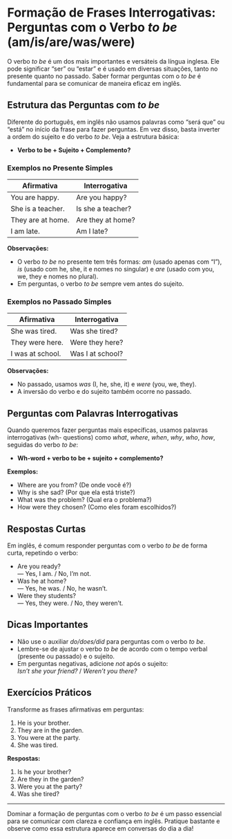 
# Formação de Frases Interrogativas: Perguntas com o Verbo *to be* (am/is/are/was/were)

O verbo *to be* é um dos mais importantes e versáteis da língua inglesa. Ele pode significar “ser” ou “estar” e é usado em diversas situações, tanto no presente quanto no passado. Saber formar perguntas com o *to be* é fundamental para se comunicar de maneira eficaz em inglês.

## Estrutura das Perguntas com *to be*

Diferente do português, em inglês não usamos palavras como “será que” ou “está” no início da frase para fazer perguntas. Em vez disso, basta inverter a ordem do sujeito e do verbo *to be*. Veja a estrutura básica:

- **Verbo to be + Sujeito + Complemento?**

### Exemplos no Presente Simples

| Afirmativa           | Interrogativa           |
|----------------------|------------------------|
| You are happy.       | Are you happy?         |
| She is a teacher.    | Is she a teacher?      |
| They are at home.    | Are they at home?      |
| I am late.           | Am I late?             |

**Observações:**
- O verbo *to be* no presente tem três formas: *am* (usado apenas com “I”), *is* (usado com he, she, it e nomes no singular) e *are* (usado com you, we, they e nomes no plural).
- Em perguntas, o verbo *to be* sempre vem antes do sujeito.

### Exemplos no Passado Simples

| Afirmativa           | Interrogativa           |
|----------------------|------------------------|
| She was tired.       | Was she tired?         |
| They were here.      | Were they here?        |
| I was at school.     | Was I at school?       |

**Observações:**
- No passado, usamos *was* (I, he, she, it) e *were* (you, we, they).
- A inversão do verbo e do sujeito também ocorre no passado.

## Perguntas com Palavras Interrogativas

Quando queremos fazer perguntas mais específicas, usamos palavras interrogativas (wh- questions) como *what*, *where*, *when*, *why*, *who*, *how*, seguidas do verbo *to be*:

- **Wh-word + verbo to be + sujeito + complemento?**

**Exemplos:**
- Where are you from? (De onde você é?)
- Why is she sad? (Por que ela está triste?)
- What was the problem? (Qual era o problema?)
- How were they chosen? (Como eles foram escolhidos?)

## Respostas Curtas

Em inglês, é comum responder perguntas com o verbo *to be* de forma curta, repetindo o verbo:

- Are you ready?  
  — Yes, I am. / No, I’m not.
- Was he at home?  
  — Yes, he was. / No, he wasn’t.
- Were they students?  
  — Yes, they were. / No, they weren’t.

## Dicas Importantes

- Não use o auxiliar *do/does/did* para perguntas com o verbo *to be*.
- Lembre-se de ajustar o verbo *to be* de acordo com o tempo verbal (presente ou passado) e o sujeito.
- Em perguntas negativas, adicione *not* após o sujeito:  
  *Isn’t she your friend?* / *Weren’t you there?*

## Exercícios Práticos

Transforme as frases afirmativas em perguntas:

1. He is your brother.  
2. They are in the garden.  
3. You were at the party.  
4. She was tired.

**Respostas:**

1. Is he your brother?
2. Are they in the garden?
3. Were you at the party?
4. Was she tired?

---

Dominar a formação de perguntas com o verbo *to be* é um passo essencial para se comunicar com clareza e confiança em inglês. Pratique bastante e observe como essa estrutura aparece em conversas do dia a dia!
```
